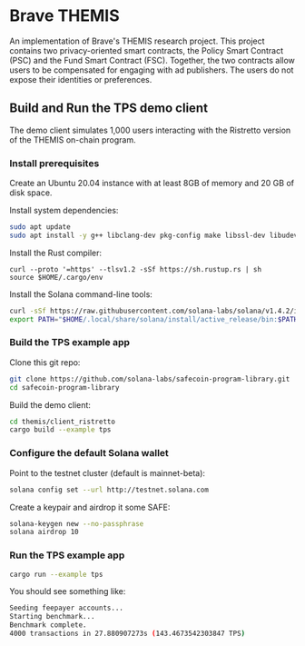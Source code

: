 # Brave THEMIS

An implementation of Brave's THEMIS research project. This project contains
two privacy-oriented smart contracts, the Policy Smart Contract (PSC) and
the Fund Smart Contract (FSC). Together, the two contracts allow users to
be compensated for engaging with ad publishers. The users do not expose
their identities or preferences. 

## Build and Run the TPS demo client

The demo client simulates 1,000 users interacting with the Ristretto
version of the THEMIS on-chain program.

### Install prerequisites

Create an Ubuntu 20.04 instance with at least 8GB of memory and 20 GB of
disk space.

Install system dependencies:

```bash
sudo apt update
sudo apt install -y g++ libclang-dev pkg-config make libssl-dev libudev-dev
```

Install the Rust compiler:

```
curl --proto '=https' --tlsv1.2 -sSf https://sh.rustup.rs | sh
source $HOME/.cargo/env
```

Install the Solana command-line tools:

```bash
curl -sSf https://raw.githubusercontent.com/solana-labs/solana/v1.4.2/install/solana-install-init.sh | sh -s - v1.4.2
export PATH="$HOME/.local/share/solana/install/active_release/bin:$PATH"
```

### Build the TPS example app

Clone this git repo:

```bash
git clone https://github.com/solana-labs/safecoin-program-library.git
cd safecoin-program-library
```

Build the demo client:

```bash
cd themis/client_ristretto
cargo build --example tps
```

### Configure the default Solana wallet

Point to the testnet cluster (default is mainnet-beta):

```bash
solana config set --url http://testnet.solana.com
```

Create a keypair and airdrop it some SAFE:

```bash
solana-keygen new --no-passphrase
solana airdrop 10
```

### Run the TPS example app

```bash
cargo run --example tps
```

You should see something like:

```bash
Seeding feepayer accounts...
Starting benchmark...
Benchmark complete.
4000 transactions in 27.880907273s (143.4673542303847 TPS)
```

